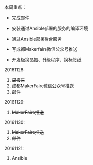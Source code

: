 本周重点：

* 完成邮件

* 安装通过Ansible部署的服务的编译环境

* 通过Ansible部署后台服务

* 写成都Makerfaire微信公众号推送

* 开发板换晶振、升级程序、换标签纸


20161128:

1. ~~周报告~~
2. ~~成都MakerFaire微信公众号推送~~
3. 邮件

20161129:

1. ~~MakerFaire推送~~

20161130:

1. ~~MakerFaire推送~~
2. ~~邮件~~

20161121:

1. Ansible

